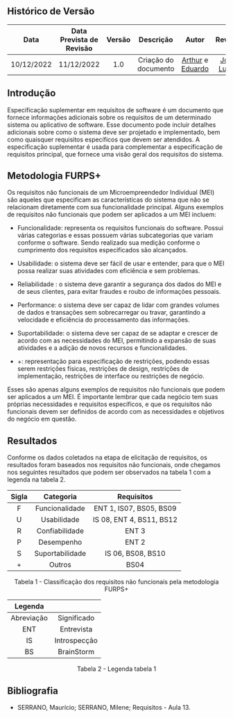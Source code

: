 ## Histórico de Versão
|Data|Data Prevista de Revisão|Versão|Descrição|Autor|Revisor|
| :----------: |:-----------:| :------: | :-----------: | :---------: |:---------: |
|10/12/2022|11/12/2022|1.0|Criação do documento| [Arthur](https://github.com/Eruel6) e [Eduardo](https://github.com/edudsan) | [João Lucas](https://github.com/HacKairos) |

## Introdução 

Especificação suplementar em requisitos de software é um documento que fornece informações adicionais sobre os requisitos de um determinado sistema ou aplicativo de 
software. Esse documento pode incluir detalhes adicionais sobre como o sistema deve ser projetado e implementado, bem como quaisquer requisitos específicos que devem 
ser atendidos. A especificação suplementar é usada para complementar a especificação de requisitos principal, que fornece uma visão geral dos requisitos do sistema.

## Metodologia FURPS+

Os requisitos não funcionais de um Microempreendedor Individual (MEI) são aqueles que especificam as características do sistema que não se relacionam diretamente 
com sua funcionalidade principal. Alguns exemplos de requisitos não funcionais que podem ser aplicados a um MEI incluem: 

- Funcionalidade: representa os requisitos funcionais do software. Possui várias categorias e essas possuem várias subcategorias que variam conforme o software. 
Sendo realizado sua medição conforme o cumprimento dos requisitos especificados são alcançados. 

- Usabilidade: o sistema deve ser fácil de usar e entender, para que o MEI possa realizar suas atividades com eficiência e sem problemas. 

- Reliabilidade : o sistema deve garantir a segurança dos dados do MEI e de seus clientes, para evitar fraudes e roubo de informações pessoais. 

- Performance: o sistema deve ser capaz de lidar com grandes volumes de dados e transações sem sobrecarregar ou travar, garantindo a velocidade e eficiência do 
processamento das informações. 

- Suportabilidade: o sistema deve ser capaz de se adaptar e crescer de acordo com as necessidades do MEI, permitindo a expansão de suas atividades e a adição de novos 
recursos e funcionalidades. 

- +: representação para especificação de restrições, podendo essas serem restrições físicas, restrições de design, restrições de implementação, restrições de interface 
ou restrições de negócio. 

Esses são apenas alguns exemplos de requisitos não funcionais que podem ser aplicados a um MEI. É importante lembrar que cada negócio tem suas próprias necessidades e 
requisitos específicos, e que os requisitos não funcionais devem ser definidos de acordo com as necessidades e objetivos do negócio em questão.

## Resultados

Conforme os dados coletados na etapa de elicitação de requisitos, os resultados foram baseados nos requisitos não funcionais, onde chegamos nos seguintes resultados 
que podem ser observados na tabela 1 com a legenda na tabela 2.

<center>

|Sigla|Categoria|Requisitos| 
| :----------: | :------: | :------: | 
|F| Funcionalidade | ENT 1, IS07, BS05, BS09 | 
|U| Usabilidade | IS 08, ENT 4, BS11, BS12   | 
|R|Confiabilidade |  ENT 3| 
|P|Desempenho| ENT 2 | 
|S|Suportabilidade| IS 06, BS08, BS10 | 
|+|Outros| BS04 | 

Tabela 1 - Classificação dos requisitos não funcionais pela metodologia FURPS+

|Legenda||
| :----------: | :----------: |
| Abreviação | Significado| 
| ENT | Entrevista |
| IS | Introspecção |
| BS | BrainStorm |

Tabela 2 - Legenda tabela 1

</center>
 
## Bibliografia

- SERRANO, Maurício; SERRANO, Milene; Requisitos - Aula 13.
